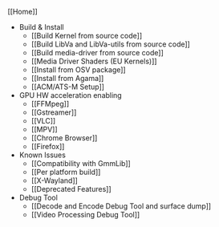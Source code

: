 [[Home]]

- Build & Install
    - [[Build Kernel from source code]]
    - [[Build LibVa and LibVa-utils from source code]]
    - [[Build media-driver from source code]]
    - [[Media Driver Shaders (EU Kernels)]]
    - [[Install from OSV package]]
    - [[Install from Agama]]
    - [[ACM/ATS-M Setup]]
- GPU HW acceleration enabling
    - [[FFMpeg]]
    - [[Gstreamer]]
    - [[VLC]]
    - [[MPV]]
    - [[Chrome Browser]]
    - [[Firefox]]
- Known Issues
    - [[Compatibility with GmmLib]]
    - [[Per platform build]]
    - [[X-Wayland]]
    - [[Deprecated Features]]
- Debug Tool
    - [[Decode and Encode Debug Tool and surface dump]]
    - [[Video Processing Debug Tool]]